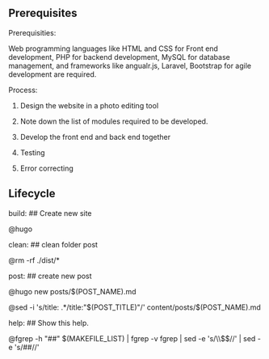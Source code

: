 
## Prerequisites

Prerequisities:

Web programming languages like HTML and CSS for Front end development, PHP for backend development, MySQL for database management, and frameworks like angualr.js, Laravel, Bootstrap for agile development are required.


Process:

 
1. Design the website in a photo editing tool

2. Note down the list of modules required to be developed.

3. Develop the front end and back end together

4. Testing
5. Error correcting

## Lifecycle

build: ## Create new site

@hugo

clean: ## clean folder post

@rm -rf ./dist/*

post: ## create new post

@hugo new posts/$(POST_NAME).md

@sed -i 's/title: .*/title:"$(POST_TITLE)"/' content/posts/$(POST_NAME).md

help: ## Show this help.

@fgrep -h "##" $(MAKEFILE_LIST) | fgrep -v fgrep | sed -e 's/\\$$//' | sed -e 's/##//'